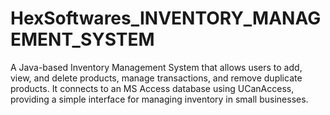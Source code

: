 # HexSoftwares_INVENTORY_MANAGEMENT_SYSTEM
A Java-based Inventory Management System that allows users to add, view, and delete products, manage transactions, and remove duplicate products. It connects to an MS Access database using UCanAccess, providing a simple interface for managing inventory in small businesses.
